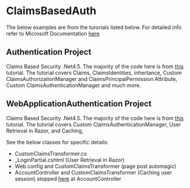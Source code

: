 # ClaimsBasedAuth
The below examples are from the turorials listed below.  For detailed info refer to Microsoft 
Documentation 
[here](https://docs.microsoft.com/en-us/dotnet/framework/security/)
## Authentication Project
Claims Based Security .Net4.5.  The majority of the code here is from 
[this](https://dotnetcodr.com/2013/02/14/introduction-to-claims-based-security-in-net4-5-with-c-part-2-the-new-inheritance-model/) 
tutorial.  The tutorial covers Claims, ClaimsIdentities, inhertance, Custom ClaimsAuthorizationManager and ClaimsPrincipalPermission Attribute, Custom ClaimsAuthenticationManager and much more.


## WebApplicationAuthentication Project
Claims Based Security .Net4.5.  The majority of the code here is from 
[this](https://dotnetcodr.com/2013/02/25/claims-based-authentication-in-mvc4-with-net4-5-c-part-1-claims-transformation/) 
tutorial.  The tutorial covers Custom ClaimsAuthenticationManager, User Retrieval in Razor, and Caching,

See the below classes for specific details: 
 * CustomClaimsTransformer.cs 
 * _LoginPartial.cshtml (User Retrieval in Razor)
 * Web.config and CustomClaimsTransformer (page post automagic)
 * AccountController and CustomClaimsTransformer (Caching user session)  stopped 
[here](https://dotnetcodr.com/2013/02/28/claims-based-authentication-in-mvc4-with-net4-5-c-part-2-storing-authentication-data-in-an-authentication-session/)
at AccountController



